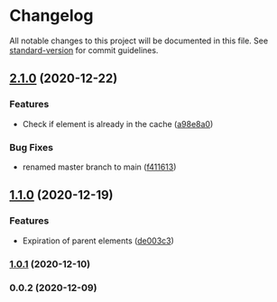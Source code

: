 # Changelog

All notable changes to this project will be documented in this file. See [standard-version](https://github.com/conventional-changelog/standard-version) for commit guidelines.

## [2.1.0](https://github.com/doogiemuc/populating-cache/compare/v1.1.0...v2.1.0) (2020-12-22)


### Features

* Check if element is already in the cache ([a98e8a0](https://github.com/doogiemuc/populating-cache/commit/a98e8a00208e655291b5a609689a201d341dc130))


### Bug Fixes

* renamed master branch to main ([f411613](https://github.com/doogiemuc/populating-cache/commit/f4116130d6b0c6be640fc5e7d86f1ac853268e5a))

## [1.1.0](https://github.com/doogiemuc/populating-cache/compare/v1.0.1...v1.1.0) (2020-12-19)


### Features

* Expiration of parent elements ([de003c3](https://github.com/doogiemuc/populating-cache/commit/de003c3702d5946bae19aae5cc8abea939fc2a38))

### [1.0.1](https://github.com/doogiemuc/populating-cache/compare/v0.0.2...v1.0.1) (2020-12-10)

### 0.0.2 (2020-12-09)




